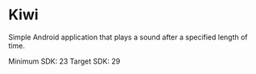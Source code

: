 # Kiwi

Simple Android application that plays a sound after a specified length of time.

Minimum SDK: 23
Target SDK: 29
